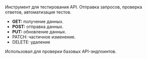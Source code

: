 Инструмент для тестирования API. Отправка запросов, проверка ответов, автоматизация тестов.

- **GET:** получение данных.
- **POST:** отправка данных.
- **PUT:** обновление данных.  
- PATCH: частичное изменение. 
- DELETE: удаление 

Использовал для проверки базовых API-эндпоинтов. 